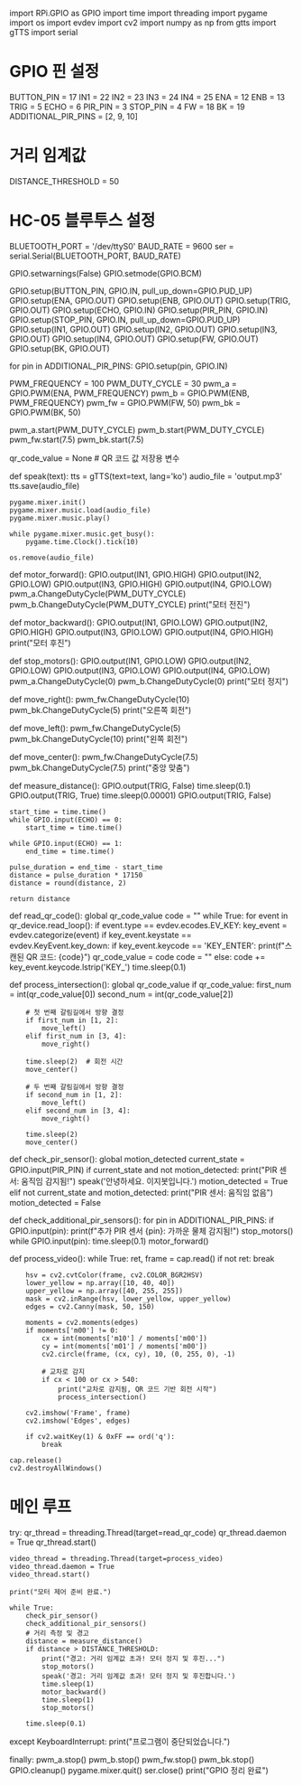 import RPi.GPIO as GPIO
import time
import threading
import pygame
import os
import evdev
import cv2
import numpy as np
from gtts import gTTS
import serial

# GPIO 핀 설정
BUTTON_PIN = 17
IN1 = 22
IN2 = 23
IN3 = 24
IN4 = 25
ENA = 12
ENB = 13
TRIG = 5
ECHO = 6
PIR_PIN = 3
STOP_PIN = 4
FW = 18
BK = 19
ADDITIONAL_PIR_PINS = [2, 9, 10]

# 거리 임계값
DISTANCE_THRESHOLD = 50

# HC-05 블루투스 설정
BLUETOOTH_PORT = '/dev/ttyS0'
BAUD_RATE = 9600
ser = serial.Serial(BLUETOOTH_PORT, BAUD_RATE)

GPIO.setwarnings(False)
GPIO.setmode(GPIO.BCM)

GPIO.setup(BUTTON_PIN, GPIO.IN, pull_up_down=GPIO.PUD_UP)
GPIO.setup(ENA, GPIO.OUT)
GPIO.setup(ENB, GPIO.OUT)
GPIO.setup(TRIG, GPIO.OUT)
GPIO.setup(ECHO, GPIO.IN)
GPIO.setup(PIR_PIN, GPIO.IN)
GPIO.setup(STOP_PIN, GPIO.IN, pull_up_down=GPIO.PUD_UP)
GPIO.setup(IN1, GPIO.OUT)
GPIO.setup(IN2, GPIO.OUT)
GPIO.setup(IN3, GPIO.OUT)
GPIO.setup(IN4, GPIO.OUT)
GPIO.setup(FW, GPIO.OUT)
GPIO.setup(BK, GPIO.OUT)

for pin in ADDITIONAL_PIR_PINS:
    GPIO.setup(pin, GPIO.IN)

PWM_FREQUENCY = 100
PWM_DUTY_CYCLE = 30
pwm_a = GPIO.PWM(ENA, PWM_FREQUENCY)
pwm_b = GPIO.PWM(ENB, PWM_FREQUENCY)
pwm_fw = GPIO.PWM(FW, 50)
pwm_bk = GPIO.PWM(BK, 50)

pwm_a.start(PWM_DUTY_CYCLE)
pwm_b.start(PWM_DUTY_CYCLE)
pwm_fw.start(7.5)
pwm_bk.start(7.5)

qr_code_value = None  # QR 코드 값 저장용 변수

def speak(text):
    tts = gTTS(text=text, lang='ko')
    audio_file = 'output.mp3'
    tts.save(audio_file)

    pygame.mixer.init()
    pygame.mixer.music.load(audio_file)
    pygame.mixer.music.play()

    while pygame.mixer.music.get_busy():
        pygame.time.Clock().tick(10)

    os.remove(audio_file)

def motor_forward():
    GPIO.output(IN1, GPIO.HIGH)
    GPIO.output(IN2, GPIO.LOW)
    GPIO.output(IN3, GPIO.HIGH)
    GPIO.output(IN4, GPIO.LOW)
    pwm_a.ChangeDutyCycle(PWM_DUTY_CYCLE)
    pwm_b.ChangeDutyCycle(PWM_DUTY_CYCLE)
    print("모터 전진")

def motor_backward():
    GPIO.output(IN1, GPIO.LOW)
    GPIO.output(IN2, GPIO.HIGH)
    GPIO.output(IN3, GPIO.LOW)
    GPIO.output(IN4, GPIO.HIGH)
    print("모터 후진")

def stop_motors():
    GPIO.output(IN1, GPIO.LOW)
    GPIO.output(IN2, GPIO.LOW)
    GPIO.output(IN3, GPIO.LOW)
    GPIO.output(IN4, GPIO.LOW)
    pwm_a.ChangeDutyCycle(0)
    pwm_b.ChangeDutyCycle(0)
    print("모터 정지")

def move_right():
    pwm_fw.ChangeDutyCycle(10)
    pwm_bk.ChangeDutyCycle(5)
    print("오른쪽 회전")

def move_left():
    pwm_fw.ChangeDutyCycle(5)
    pwm_bk.ChangeDutyCycle(10)
    print("왼쪽 회전")

def move_center():
    pwm_fw.ChangeDutyCycle(7.5)
    pwm_bk.ChangeDutyCycle(7.5)
    print("중앙 맞춤")

def measure_distance():
    GPIO.output(TRIG, False)
    time.sleep(0.1)
    GPIO.output(TRIG, True)
    time.sleep(0.00001)
    GPIO.output(TRIG, False)

    start_time = time.time()
    while GPIO.input(ECHO) == 0:
        start_time = time.time()

    while GPIO.input(ECHO) == 1:
        end_time = time.time()

    pulse_duration = end_time - start_time
    distance = pulse_duration * 17150
    distance = round(distance, 2)

    return distance

def read_qr_code():
    global qr_code_value
    code = ""
    while True:
        for event in qr_device.read_loop():
            if event.type == evdev.ecodes.EV_KEY:
                key_event = evdev.categorize(event)
                if key_event.keystate == evdev.KeyEvent.key_down:
                    if key_event.keycode == 'KEY_ENTER':
                        print(f"스캔된 QR 코드: {code}")
                        qr_code_value = code
                        code = ""
                    else:
                        code += key_event.keycode.lstrip('KEY_')
            time.sleep(0.1)

def process_intersection():
    global qr_code_value
    if qr_code_value:
        first_num = int(qr_code_value[0])
        second_num = int(qr_code_value[2])

        # 첫 번째 갈림길에서 방향 결정
        if first_num in [1, 2]:
            move_left()
        elif first_num in [3, 4]:
            move_right()

        time.sleep(2)  # 회전 시간
        move_center()

        # 두 번째 갈림길에서 방향 결정
        if second_num in [1, 2]:
            move_left()
        elif second_num in [3, 4]:
            move_right()

        time.sleep(2)
        move_center()

def check_pir_sensor():
    global motion_detected
    current_state = GPIO.input(PIR_PIN)
    if current_state and not motion_detected:
        print("PIR 센서: 움직임 감지됨!")
        speak('안녕하세요. 이지봇입니다.')
        motion_detected = True
    elif not current_state and motion_detected:
        print("PIR 센서: 움직임 없음")
        motion_detected = False

def check_additional_pir_sensors():
    for pin in ADDITIONAL_PIR_PINS:
        if GPIO.input(pin):
            print(f"추가 PIR 센서 {pin}: 가까운 물체 감지됨!")
            stop_motors()
            while GPIO.input(pin):
                time.sleep(0.1)
            motor_forward()

def process_video():
    while True:
        ret, frame = cap.read()
        if not ret:
            break

        hsv = cv2.cvtColor(frame, cv2.COLOR_BGR2HSV)
        lower_yellow = np.array([10, 40, 40])
        upper_yellow = np.array([40, 255, 255])
        mask = cv2.inRange(hsv, lower_yellow, upper_yellow)
        edges = cv2.Canny(mask, 50, 150)

        moments = cv2.moments(edges)
        if moments['m00'] != 0:
            cx = int(moments['m10'] / moments['m00'])
            cy = int(moments['m01'] / moments['m00'])
            cv2.circle(frame, (cx, cy), 10, (0, 255, 0), -1)

            # 교차로 감지
            if cx < 100 or cx > 540:
                print("교차로 감지됨, QR 코드 기반 회전 시작")
                process_intersection()

        cv2.imshow('Frame', frame)
        cv2.imshow('Edges', edges)

        if cv2.waitKey(1) & 0xFF == ord('q'):
            break

    cap.release()
    cv2.destroyAllWindows()

# 메인 루프
try:
    qr_thread = threading.Thread(target=read_qr_code)
    qr_thread.daemon = True
    qr_thread.start()

    video_thread = threading.Thread(target=process_video)
    video_thread.daemon = True
    video_thread.start()

    print("모터 제어 준비 완료.")

    while True:
        check_pir_sensor()
        check_additional_pir_sensors()
        # 거리 측정 및 경고
        distance = measure_distance()
        if distance > DISTANCE_THRESHOLD:
            print("경고: 거리 임계값 초과! 모터 정지 및 후진...")
            stop_motors()
            speak('경고: 거리 임계값 초과! 모터 정지 및 후진합니다.')
            time.sleep(1)
            motor_backward()
            time.sleep(1)
            stop_motors()

        time.sleep(0.1)

except KeyboardInterrupt:
    print("프로그램이 중단되었습니다.")

finally:
    pwm_a.stop()
    pwm_b.stop()
    pwm_fw.stop()
    pwm_bk.stop()
    GPIO.cleanup()
    pygame.mixer.quit()
    ser.close()
    print("GPIO 정리 완료")
